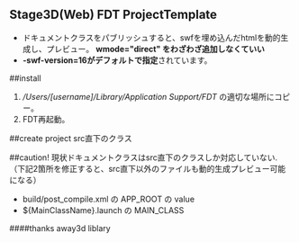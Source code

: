 ## Stage3D(Web) FDT ProjectTemplate



+ ドキュメントクラスをパブリッシュすると、swfを埋め込んだhtmlを動的生成し、プレビュー。
**wmode="direct" をわざわざ追加しなくていい**
+ **-swf-version=16がデフォルトで指定**されています。

##install

1. */Users/[username]/Library/Application Support/FDT* の適切な場所にコピー。
1. FDT再起動。



##create project
src直下のクラス


##caution!
現状ドキュメントクラスはsrc直下のクラスしか対応していない.
（下記2箇所を修正すると、src直下以外のファイルも動的生成プレビュー可能になる）

+ build/post_compile.xml の APP_ROOT の value
+ ${MainClassName}.launch の MAIN_CLASS


####thanks
away3d liblary